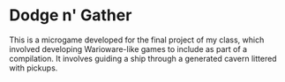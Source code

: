 # Dodge n' Gather

This is a microgame developed for the final project of my class, which involved developing Warioware-like games to include as part of a compilation. It involves guiding a ship through a generated cavern littered with pickups.

